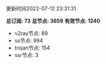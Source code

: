 更新时间2022-07-12 23:31:31

**总订阅: 73**
**总节点: 3659**
**有效节点: 1240**
- v2ray节点: 89
- ss节点: 994
- trojan节点: 154
- ssr节点: 3
